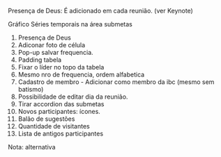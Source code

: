 Presença de Deus:
É adicionado em cada reunião. (ver Keynote)

Gráfico Séries temporais na área submetas

1. Presença de Deus
2. Adiconar foto de célula
3. Pop-up salvar frequencia.
4. Padding tabela
5. Fixar o líder no topo da tabela
6. Mesmo nro de frequencia, ordem alfabetica
7. Cadastro de membro - Adicionar como membro da ibc (mesmo sem batismo)
8. Possibilidade de editar dia da reunião.
9. Tirar accordion das submetas
10. Novos participantes: ícones.
11. Balão de sugestões
12. Quantidade de visitantes
13. Lista de antigos participantes


Nota: alternativa

